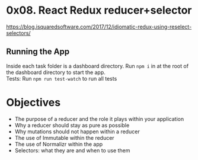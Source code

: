 # 0x08. React Redux reducer+selector
https://blog.isquaredsoftware.com/2017/12/idiomatic-redux-using-reselect-selectors/  

## Running the App
Inside each task folder is a dashboard directory. Run ```npm i```  in at the root of the dashboard directory to start the app.  
Tests: Run ```npm run test-watch``` to run all tests  

# Objectives

- The purpose of a reducer and the role it plays within your application
- Why a reducer should stay as pure as possible
- Why mutations should not happen within a reducer
- The use of Immutable within the reducer
- The use of Normalizr within the app
- Selectors: what they are and when to use them
